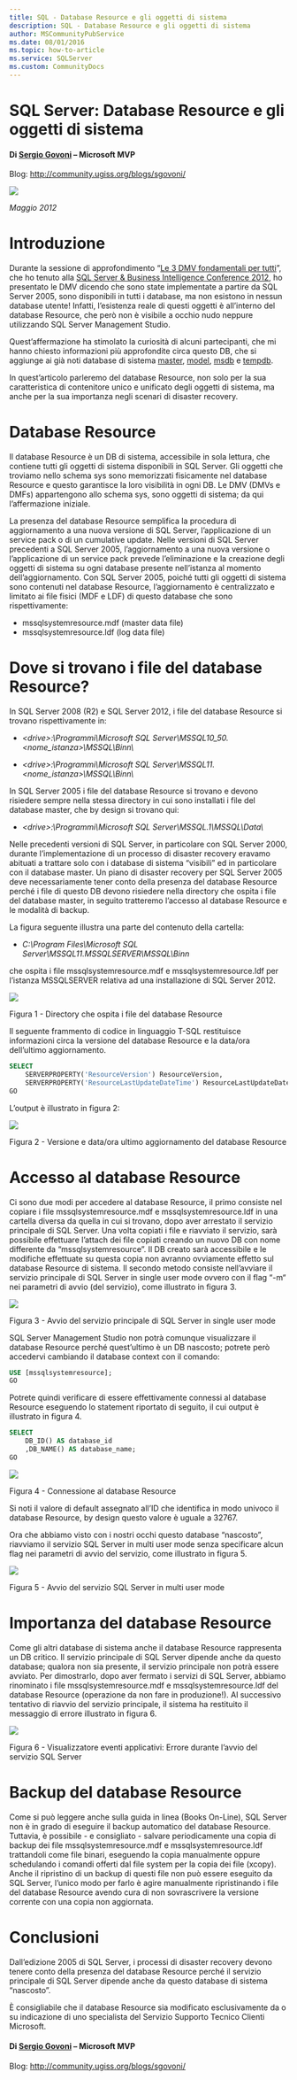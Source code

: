 ```yaml
---
title: SQL - Database Resource e gli oggetti di sistema
description: SQL - Database Resource e gli oggetti di sistema
author: MSCommunityPubService
ms.date: 08/01/2016
ms.topic: how-to-article
ms.service: SQLServer
ms.custom: CommunityDocs
---
```


# SQL Server: Database Resource e gli oggetti di sistema

#### Di [Sergio Govoni](http://mvp.microsoft.com/profiles/Sergio.Govoni) – Microsoft MVP

Blog: <http://community.ugiss.org/blogs/sgovoni/>

![](./img/MVPLogo.png)


*Maggio 2012*

Introduzione
============

Durante la sessione di approfondimento “[Le 3 DMV fondamentali per
tutti](http://www.sqlconference.it/events/2012/sessions.aspx#a83)”, che
ho tenuto alla [SQL Server & Business Intelligence Conference
2012](http://www.sqlconference.it/events/2012/default.aspx), ho
presentato le DMV dicendo che sono state implementate a partire da SQL
Server 2005, sono disponibili in tutti i database, ma non esistono in
nessun database utente! Infatti, l’esistenza reale di questi oggetti è
all’interno del database Resource, che però non è visibile a occhio nudo
neppure utilizzando SQL Server Management Studio.

Quest’affermazione ha stimolato la curiosità di alcuni partecipanti, che
mi hanno chiesto informazioni più approfondite circa questo DB, che si
aggiunge ai già noti database di sistema
[master](http://msdn.microsoft.com/it-it/library/ms187837.aspx),
[model](http://msdn.microsoft.com/it-it/library/ms186388.aspx),
[msdb](http://msdn.microsoft.com/it-it/library/ms187112.aspx) e
[tempdb](http://msdn.microsoft.com/it-it/library/ms190768.aspx).

In quest’articolo parleremo del database Resource, non solo per la sua
caratteristica di contenitore unico e unificato degli oggetti di
sistema, ma anche per la sua importanza negli scenari di disaster
recovery.

Database Resource 
=================

Il database Resource è un DB di sistema, accessibile in sola lettura,
che contiene tutti gli oggetti di sistema disponibili in SQL Server. Gli
oggetti che troviamo nello schema sys sono memorizzati fisicamente nel
database Resource e questo garantisce la loro visibilità in ogni DB. Le
DMV (DMVs e DMFs) appartengono allo schema sys, sono oggetti di sistema;
da qui l’affermazione iniziale.

La presenza del database Resource semplifica la procedura di
aggiornamento a una nuova versione di SQL Server, l’applicazione di un
service pack o di un cumulative update. Nelle versioni di SQL Server
precedenti a SQL Server 2005, l’aggiornamento a una nuova versione o
l’applicazione di un service pack prevede l’eliminazione e la creazione
degli oggetti di sistema su ogni database presente nell’istanza al
momento dell’aggiornamento. Con SQL Server 2005, poiché tutti gli
oggetti di sistema sono contenuti nel database Resource, l’aggiornamento
è centralizzato e limitato ai file fisici (MDF e LDF) di questo database
che sono rispettivamente:

- mssqlsystemresource.mdf (master data file)
- mssqlsystemresource.ldf (log data file)


Dove si trovano i file del database Resource? 
=============================================

In SQL Server 2008 (R2) e SQL Server 2012, i file del database Resource
si trovano rispettivamente in:

- *&lt;drive&gt;:\\Programmi\\Microsoft SQL
    Server\\MSSQL10\_50.&lt;nome\_istanza&gt;\\MSSQL\\Binn\\*

- *&lt;drive&gt;:\\Programmi\\Microsoft SQL
    Server\\MSSQL11.&lt;nome\_istanza&gt;\\MSSQL\\Binn\\*


In SQL Server 2005 i file del database Resource si trovano e devono
risiedere sempre nella stessa directory in cui sono installati i file
del database master, che by design si trovano qui:

- *&lt;drive&gt;:\\Programmi\\Microsoft SQL
    Server\\MSSQL.1\\MSSQL\\Data\\*

Nelle precedenti versioni di SQL Server, in particolare con SQL Server
2000, durante l’implementazione di un processo di disaster recovery
eravamo abituati a trattare solo con i database di sistema “visibili” ed
in particolare con il database master. Un piano di disaster recovery per
SQL Server 2005 deve necessariamente tener conto della presenza del
database Resource perché i file di questo DB devono risiedere nella
directory che ospita i file del database master, in seguito tratteremo
l’accesso al database Resource e le modalità di backup.

La figura seguente illustra una parte del contenuto della cartella:

- *C:\\Program Files\\Microsoft SQL
    Server\\MSSQL11.MSSQLSERVER\\MSSQL\\Binn*

che ospita i file mssqlsystemresource.mdf e mssqlsystemresource.ldf per
l’istanza MSSQLSERVER relativa ad una installazione di SQL Server 2012.

![](./img/Database-Resource-e-gli-oggetti-di-sistema/image2.jpg)

Figura 1 - Directory che ospita i file del database Resource

Il seguente frammento di codice in linguaggio T-SQL restituisce
informazioni circa la versione del database Resource e la data/ora
dell’ultimo aggiornamento.

```SQL
SELECT
    SERVERPROPERTY('ResourceVersion') ResourceVersion,
    SERVERPROPERTY('ResourceLastUpdateDateTime') ResourceLastUpdateDateTime;
GO
```

L’output è illustrato in figura 2:

![](./img/Database-Resource-e-gli-oggetti-di-sistema/image3.jpg)

Figura 2 - Versione e data/ora ultimo aggiornamento del database
    Resource

Accesso al database Resource 
============================

Ci sono due modi per accedere al database Resource, il primo consiste
nel copiare i file mssqlsystemresource.mdf e mssqlsystemresource.ldf in
una cartella diversa da quella in cui si trovano, dopo aver arrestato il
servizio principale di SQL Server. Una volta copiati i file e riavviato
il servizio, sarà possibile effettuare l’attach dei file copiati creando
un nuovo DB con nome differente da “mssqlsystemresource”. Il DB creato
sarà accessibile e le modifiche effettuate su questa copia non avranno
ovviamente effetto sul database Resource di sistema. Il secondo metodo
consiste nell’avviare il servizio principale di SQL Server in single
user mode ovvero con il flag “-m“ nei parametri di avvio (del servizio),
come illustrato in figura 3.

![](./img/Database-Resource-e-gli-oggetti-di-sistema/image4.jpg)

Figura 3 - Avvio del servizio principale di SQL Server in single
    user mode

SQL Server Management Studio non potrà comunque visualizzare il database
Resource perché quest’ultimo è un DB nascosto; potrete però accedervi
cambiando il database context con il comando:

```SQL
USE [mssqlsystemresource];
GO
```

Potrete quindi verificare di essere effettivamente connessi al database
Resource eseguendo lo statement riportato di seguito, il cui output è
illustrato in figura 4.

```SQL
SELECT
    DB_ID() AS database_id
    ,DB_NAME() AS database_name;
GO
```


![](./img/Database-Resource-e-gli-oggetti-di-sistema/image5.jpg)

Figura 4 - Connessione al database Resource

Si noti il valore di default assegnato all’ID che identifica in modo
univoco il database Resource, by design questo valore è uguale a 32767.

Ora che abbiamo visto con i nostri occhi questo database “nascosto”,
riavviamo il servizio SQL Server in multi user mode senza specificare
alcun flag nei parametri di avvio del servizio, come illustrato in
figura 5.

![](./img/Database-Resource-e-gli-oggetti-di-sistema/image6.jpg)

Figura 5 - Avvio del servizio SQL Server in multi user mode

Importanza del database Resource 
================================

Come gli altri database di sistema anche il database Resource
rappresenta un DB critico. Il servizio principale di SQL Server dipende
anche da questo database; qualora non sia presente, il servizio
principale non potrà essere avviato. Per dimostrarlo, dopo aver fermato
i servizi di SQL Server, abbiamo rinominato i file
mssqlsystemresource.mdf e mssqlsystemresource.ldf del database Resource
(operazione da non fare in produzione!). Al successivo tentativo di
riavvio del servizio principale, il sistema ha restituito il messaggio
di errore illustrato in figura 6.

![](./img/Database-Resource-e-gli-oggetti-di-sistema/image7.jpg)

Figura 6 - Visualizzatore eventi applicativi: Errore durante l’avvio
    del servizio SQL Server

Backup del database Resource 
============================

Come si può leggere anche sulla guida in linea (Books On-Line), SQL
Server non è in grado di eseguire il backup automatico del database
Resource. Tuttavia, è possibile - e consigliato - salvare periodicamente
una copia di backup dei file mssqlsystemresource.mdf e
mssqlsystemresource.ldf trattandoli come file binari, eseguendo la copia
manualmente oppure schedulando i comandi offerti dal file system per la
copia dei file (xcopy). Anche il ripristino di un backup di questi file
non può essere eseguito da SQL Server, l’unico modo per farlo è agire
manualmente ripristinando i file del database Resource avendo cura di
non sovrascrivere la versione corrente con una copia non aggiornata.

Conclusioni 
===========

Dall’edizione 2005 di SQL Server, i processi di disaster recovery devono
tenere conto della presenza del database Resource perché il servizio
principale di SQL Server dipende anche da questo database di sistema
“nascosto”.

È consigliabile che il database Resource sia modificato esclusivamente
da o su indicazione di uno specialista del Servizio Supporto Tecnico
Clienti Microsoft.

#### Di [Sergio Govoni](http://mvp.microsoft.com/profiles/Sergio.Govoni) – Microsoft MVP

Blog: <http://community.ugiss.org/blogs/sgovoni/>



